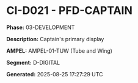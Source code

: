 # CI-D021 - PFD-CAPTAIN

**Phase:** 03-DEVELOPMENT

**Description:** Captain's primary display

**AMPEL:** AMPEL-01-TUW (Tube and Wing)

**Segment:** D-DIGITAL

**Generated:** 2025-08-25 17:27:29 UTC
